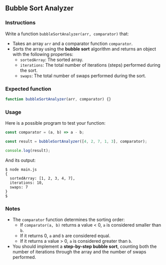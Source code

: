 ## Bubble Sort Analyzer

### Instructions

Write a function `bubbleSortAnalyzer(arr, comparator)` that:

- Takes an array `arr` and a comparator function `comparator`.
- Sorts the array using the **bubble sort** algorithm and returns an object with the following properties:
  - `sortedArray`: The sorted array.
  - `iterations`: The total number of iterations (steps) performed during the sort.
  - `swaps`: The total number of swaps performed during the sort.

### Expected function

```js
function bubbleSortAnalyzer(arr, comparator) {}
```

### Usage

Here is a possible program to test your function:

```js
const comparator = (a, b) => a - b;

const result = bubbleSortAnalyzer([4, 2, 7, 1, 3], comparator);

console.log(result);
```

And its output:

```console
$ node main.js
{
  sortedArray: [1, 2, 3, 4, 7],
  iterations: 10,
  swaps: 7
}
$
```

### Notes

- The `comparator` function determines the sorting order:
  - If `comparator(a, b)` returns a value < 0, `a` is considered smaller than `b`.
  - If it returns 0, `a` and `b` are considered equal.
  - If it returns a value > 0, `a` is considered greater than `b`.
- You should implement a **step-by-step bubble sort**, counting both the number of iterations through the array and the number of swaps performed.